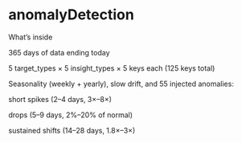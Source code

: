 # anomalyDetection

What’s inside

365 days of data ending today

5 target_types × 5 insight_types × 5 keys each (125 keys total)

Seasonality (weekly + yearly), slow drift, and 55 injected anomalies:

short spikes (2–4 days, 3×–8×)

drops (5–9 days, 2%–20% of normal)

sustained shifts (14–28 days, 1.8×–3×)